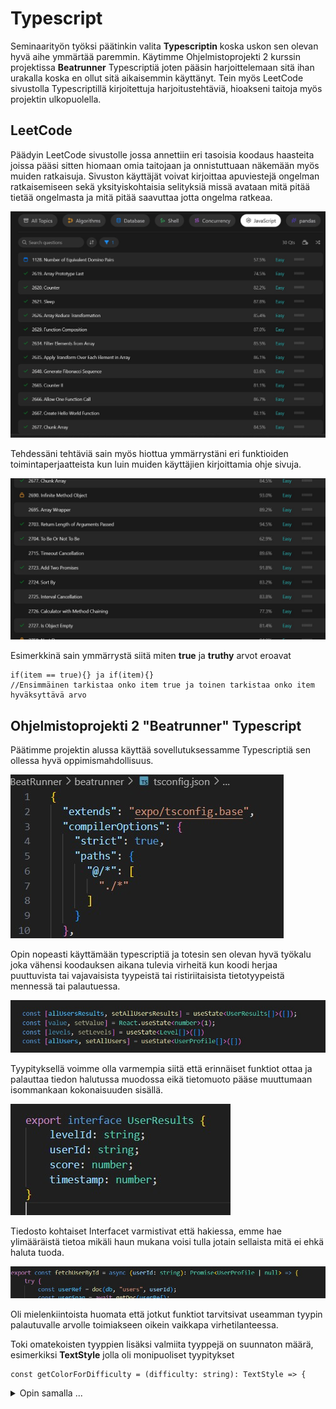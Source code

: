 # Typescript
Seminaarityön työksi päätinkin valita **Typescriptin** koska uskon sen olevan hyvä aihe ymmärtää paremmin.
Käytimme Ohjelmistoprojekti 2 kurssin projektissa **Beatrunner** Typescriptiä joten pääsin harjoittelemaan sitä ihan urakalla koska en ollut sitä aikaisemmin käyttänyt. Tein myös LeetCode sivustolla Typescriptillä kirjoitettuja harjoitustehtäviä, hioakseni taitoja myös projektin ulkopuolella.

## LeetCode
Päädyin LeetCode sivustolle jossa annettiin eri tasoisia koodaus haasteita joissa pääsi sitten hiomaan omia taitojaan ja onnistuttuaan näkemään myös muiden ratkaisuja. Sivuston käyttäjät voivat kirjoittaa apuviestejä ongelman ratkaisemiseen sekä yksityiskohtaisia selityksiä missä avataan mitä pitää tietää ongelmasta ja mitä pitää saavuttaa jotta ongelma ratkeaa.

![Tehdyt tehtävät leetcode sivustolta](images/Leetcode-tehdyt1.jpg)

Tehdessäni tehtäviä sain myös hiottua ymmärrystäni eri funktioiden toimintaperjaatteista kun luin muiden käyttäjien kirjoittamia ohje sivuja.

![Tehdyt tehtävät leetcode sivustolta osa 2](images/Leetcode-tehdyt2.jpg)

Esimerkkinä sain ymmärrystä siitä miten **true** ja **truthy** arvot eroavat

```
if(item == true){} ja if(item){}
//Ensimmäinen tarkistaa onko item true ja toinen tarkistaa onko item hyväksyttävä arvo
```

## Ohjelmistoprojekti 2 "Beatrunner" Typescript
Päätimme projektin alussa käyttää sovellutuksessamme Typescriptiä sen ollessa hyvä oppimismahdollisuus.

![Esimerkki](images/Esimerkki-BR-TsconfigStrict.jpg)

Opin nopeasti käyttämään typescriptiä ja totesin sen olevan hyvä työkalu joka vähensi koodauksen aikana tulevia virheitä kun koodi herjaa puuttuvista tai vajavaisista tyypeistä tai ristiriitaisista tietotyypeistä mennessä tai palautuessa.

![Esimerkki](images/Esimerkki-BR-UsestateTyypitys.jpg)

Tyypityksellä voimme olla varmempia siitä että erinnäiset funktiot ottaa ja palauttaa tiedon halutussa muodossa eikä tietomuoto pääse muuttumaan isommankaan kokonaisuuden sisällä.

![Esimerkki](images/Esimerkki-BR-Interface.jpg)

Tiedosto kohtaiset Interfacet varmistivat että hakiessa, emme hae ylimääräistä tietoa mikäli haun mukana voisi tulla jotain sellaista mitä ei ehkä haluta tuoda.

![Esimerkki](images/Esimerkki-BR-PalauttavanTiedonTietotyyppiVaihtoehdot.jpg)

Oli mielenkiintoista huomata että jotkut funktiot tarvitsivat useamman tyypin palautuvalle arvolle toimiakseen oikein vaikkapa virhetilanteessa.

Toki omatekoisten tyyppien lisäksi valmiita tyyppejä on suunnaton määrä, esimerkiksi **TextStyle** jolla oli monipuoliset tyypitykset
```
const getColorForDifficulty = (difficulty: string): TextStyle => {

```
<details><summary>Opin samalla ...</summary>

Kirjoittamaan Markdown tiedoston syntaxeja.

</details>
